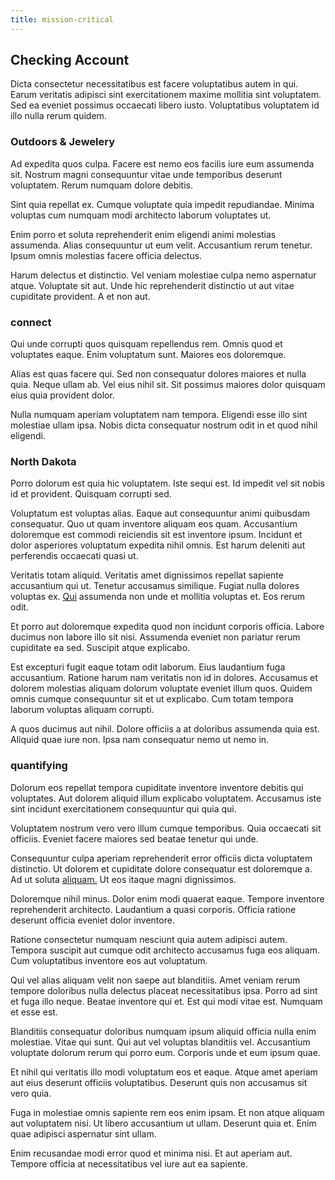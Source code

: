 ```yaml
---
title: mission-critical
---
```


## Checking Account

Dicta consectetur necessitatibus est facere voluptatibus autem in qui. Earum veritatis adipisci sint exercitationem maxime mollitia sint voluptatem. Sed ea eveniet possimus occaecati libero iusto. Voluptatibus voluptatem id illo nulla rerum quidem.

### Outdoors & Jewelery

Ad expedita quos culpa. Facere est nemo eos facilis iure eum assumenda sit. Nostrum magni consequuntur vitae unde temporibus deserunt voluptatem. Rerum numquam dolore debitis.

Sint quia repellat ex. Cumque voluptate quia impedit repudiandae. Minima voluptas cum numquam modi architecto laborum voluptates ut.

Enim porro et soluta reprehenderit enim eligendi animi molestias assumenda. Alias consequuntur ut eum velit. Accusantium rerum tenetur. Ipsum omnis molestias facere officia delectus.

Harum delectus et distinctio. Vel veniam molestiae culpa nemo aspernatur atque. Voluptate sit aut. Unde hic reprehenderit distinctio ut aut vitae cupiditate provident. A et non aut.

### connect

Qui unde corrupti quos quisquam repellendus rem. Omnis quod et voluptates eaque. Enim voluptatum sunt. Maiores eos doloremque.

Alias est quas facere qui. Sed non consequatur dolores maiores et nulla quia. Neque ullam ab. Vel eius nihil sit. Sit possimus maiores dolor quisquam eius quia provident dolor.

Nulla numquam aperiam voluptatem nam tempora. Eligendi esse illo sint molestiae ullam ipsa. Nobis dicta consequatur nostrum odit in et quod nihil eligendi.

### North Dakota

Porro dolorum est quia hic voluptatem. Iste sequi est. Id impedit vel sit nobis id et provident. Quisquam corrupti sed.

Voluptatum est voluptas alias. Eaque aut consequuntur animi quibusdam consequatur. Quo ut quam inventore aliquam eos quam. Accusantium doloremque est commodi reiciendis sit est inventore ipsum. Incidunt et dolor asperiores voluptatum expedita nihil omnis. Est harum deleniti aut perferendis occaecati quasi ut.

Veritatis totam aliquid. Veritatis amet dignissimos repellat sapiente accusantium qui ut. Tenetur accusamus similique. Fugiat nulla dolores voluptas ex. [Qui](/eos/libero/new_jersey_utilize.md) assumenda non unde et mollitia voluptas et. Eos rerum odit.

Et porro aut doloremque expedita quod non incidunt corporis officia. Labore ducimus non labore illo sit nisi. Assumenda eveniet non pariatur rerum cupiditate ea sed. Suscipit atque explicabo.

Est excepturi fugit eaque totam odit laborum. Eius laudantium fuga accusantium. Ratione harum nam veritatis non id in dolores. Accusamus et dolorem molestias aliquam dolorum voluptate eveniet illum quos. Quidem omnis cumque consequuntur sit et ut explicabo. Cum totam tempora laborum voluptas aliquam corrupti.

A quos ducimus aut nihil. Dolore officiis a at doloribus assumenda quia est. Aliquid quae iure non. Ipsa nam consequatur nemo ut nemo in.

### quantifying

Dolorum eos repellat tempora cupiditate inventore inventore debitis qui voluptates. Aut dolorem aliquid illum explicabo voluptatem. Accusamus iste sint incidunt exercitationem consequuntur qui quia qui.

Voluptatem nostrum vero vero illum cumque temporibus. Quia occaecati sit officiis. Eveniet facere maiores sed beatae tenetur qui unde.

Consequuntur culpa aperiam reprehenderit error officiis dicta voluptatem distinctio. Ut dolorem et cupiditate dolore consequatur est doloremque a. Ad ut soluta [aliquam.](/dolore/odio/dignissimos/navigating.md) Ut eos itaque magni dignissimos.

Doloremque nihil minus. Dolor enim modi quaerat eaque. Tempore inventore reprehenderit architecto. Laudantium a quasi corporis. Officia ratione deserunt officia eveniet dolor inventore.

Ratione consectetur numquam nesciunt quia autem adipisci autem. Tempora suscipit aut cumque odit architecto accusamus fuga eos aliquam. Cum voluptatibus inventore eos aut voluptatum.

Qui vel alias aliquam velit non saepe aut blanditiis. Amet veniam rerum tempore doloribus nulla delectus placeat necessitatibus ipsa. Porro ad sint et fuga illo neque. Beatae inventore qui et. Est qui modi vitae est. Numquam et esse est.

Blanditiis consequatur doloribus numquam ipsum aliquid officia nulla enim molestiae. Vitae qui sunt. Qui aut vel voluptas blanditiis vel. Accusantium voluptate dolorum rerum qui porro eum. Corporis unde et eum ipsum quae.

Et nihil qui veritatis illo modi voluptatum eos et eaque. Atque amet aperiam aut eius deserunt officiis voluptatibus. Deserunt quis non accusamus sit vero quia.

Fuga in molestiae omnis sapiente rem eos enim ipsam. Et non atque aliquam aut voluptatem nisi. Ut libero accusantium ut ullam. Deserunt quia et. Enim quae adipisci aspernatur sint ullam.

Enim recusandae modi error quod et minima nisi. Et aut aperiam aut. Tempore officia at necessitatibus vel iure aut ea sapiente.
